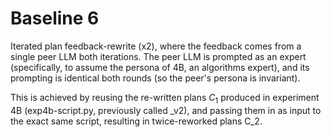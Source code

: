 # Baseline 6
Iterated plan feedback-rewrite (x2), where the feedback comes from a single peer LLM both iterations. The peer LLM is prompted as an expert (specifically, to assume the persona of 4B, an algorithms expert), and its prompting is identical both rounds (so the peer's persona is invariant).

This is achieved by reusing the re-written plans $C_1$ produced in experiment 4B (exp4b-script.py, previously called _v2), and passing them in as input to the exact same script, resulting in twice-reworked plans C_2.